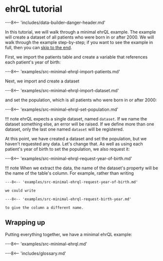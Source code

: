 # ehrQL tutorial

---8<-- 'includes/data-builder-danger-header.md'

In this tutorial, we will walk through a minimal ehrQL example.
The example will create a dataset of all patients who were born in or after 2000.
We will walk through the example step-by-step;
if you want to see the example in full, then you can [skip to the end](#wrapping-up).

First, we import the patients table and create a variable that references each patient's year of birth:

---8<-- 'examples/src-minimal-ehrql-import-patients.md'

Next, we import and create a dataset

---8<-- 'examples/src-minimal-ehrql-import-dataset.md'

and set the population, which is all patients who were born in or after 2000:

---8<-- 'examples/src-minimal-ehrql-set-population.md'

!!! note
    ehrQL expects a single dataset, named `dataset`.  If we name the dataset something else, an error will be raised.  If we define more than one dataset, only the last one named `dataset` will be registered.

At this point, we have created a dataset and set the population, but we haven't requested any data.
Let's change that.
As well as using each patient's year of birth to set the population, we also request it:

---8<-- 'examples/src-minimal-ehrql-request-year-of-birth.md'

!!! note
    When we extract the data, the name of the dataset's property will be the name of the table's column.
    For example, rather than writing

    ---8<-- 'examples/src-minimal-ehrql-request-year-of-birth.md'

    we could write

    ---8<-- 'examples/src-minimal-ehrql-request-birth-year.md'

    to give the column a different name.


## Wrapping up

Putting everything together, we have a minimal ehrQL example:

---8<-- 'examples/src-minimal-ehrql.md'

---8<-- 'includes/glossary.md'
